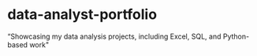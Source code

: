 # data-analyst-portfolio
“Showcasing my data analysis projects, including Excel, SQL, and Python-based work"

